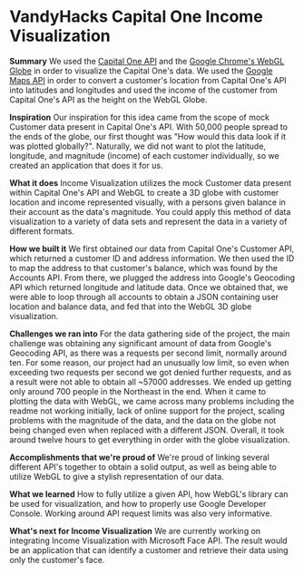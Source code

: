 # VandyHacks Capital One Income Visualization

**Summary**
We used the [Capital One API](http://api.reimaginebanking.com) and the [Google Chrome's WebGL Globe](https://www.chromeexperiments.com/globe) in order to visualize the Capital One's data. We used the [Google Maps API](https://developers.google.com/maps/) in order to convert a customer's location from Capital One's API into latitudes and longitudes and used the income of the customer from Capital One's API as the height on the WebGL Globe. 

**Inspiration**
Our inspiration for this idea came from the scope of mock Customer data present in Capital One's API. With 50,000 people spread to the ends of the globe, our first thought was "How would this data look if it was plotted globally?". Naturally, we did not want to plot the latitude, longitude, and magnitude (income) of each customer individually, so we created an application that does it for us.

**What it does**
Income Visualization utilizes the mock Customer data present within Capital One's API and WebGL to create a 3D globe with customer location and income represented visually, with a persons given balance in their account as the data's magnitude. You could apply this method of data visualization to a variety of data sets and represent the data in a variety of different formats.

**How we built it**
We first obtained our data from Capital One's Customer API, which returned a customer ID and address information. We then used the ID to map the address to that customer's balance, which was found by the Accounts API. From there, we plugged the address into Google's Geocoding API which returned longitude and latitude data. Once we obtained that, we were able to loop through all accounts to obtain a JSON containing user location and balance data, and fed that into the WebGL 3D globe visualization.

**Challenges we ran into**
For the data gathering side of the project, the main challenge was obtaining any significant amount of data from Google's Geocoding API, as there was a requests per second limit, normally around ten. For some reason, our project had an unusually low limit, so even when exceeding two requests per second we got denied further requests, and as a result were not able to obtain all ~57000 addresses. We ended up getting only around 700 people in the Northeast in the end. When it came to plotting the data with WebGL, we came across many problems including the readme not working initially, lack of online support for the project, scaling problems with the magnitude of the data, and the data on the globe not being changed even when replaced with a different JSON. Overall, it took around twelve hours to get everything in order with the globe visualization.

**Accomplishments that we're proud of**
We're proud of linking several different API's together to obtain a solid output, as well as being able to utilize WebGL to give a stylish representation of our data.

**What we learned**
How to fully utilize a given API, how WebGL's library can be used for visualization, and how to properly use Google Developer Console. Working around API request limits was also very informative.

**What's next for Income Visualization**
We are currently working on integrating Income Visualization with Microsoft Face API. The result would be an application that can identify a customer and retrieve their data using only the customer's face.

